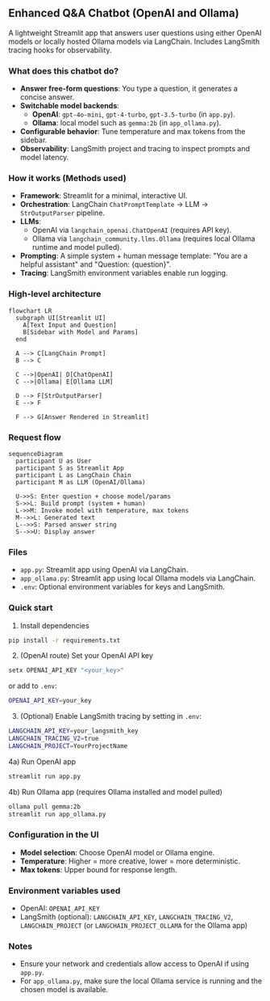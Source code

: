 ## Enhanced Q&A Chatbot (OpenAI and Ollama)

A lightweight Streamlit app that answers user questions using either OpenAI models or locally hosted Ollama models via LangChain. Includes LangSmith tracing hooks for observability.

### What does this chatbot do?
- **Answer free-form questions**: You type a question, it generates a concise answer.
- **Switchable model backends**:
  - **OpenAI**: `gpt-4o-mini`, `gpt-4-turbo`, `gpt-3.5-turbo` (in `app.py`).
  - **Ollama**: local model such as `gemma:2b` (in `app_ollama.py`).
- **Configurable behavior**: Tune temperature and max tokens from the sidebar.
- **Observability**: LangSmith project and tracing to inspect prompts and model latency.

### How it works (Methods used)
- **Framework**: Streamlit for a minimal, interactive UI.
- **Orchestration**: LangChain `ChatPromptTemplate` → LLM → `StrOutputParser` pipeline.
- **LLMs**:
  - OpenAI via `langchain_openai.ChatOpenAI` (requires API key).
  - Ollama via `langchain_community.llms.Ollama` (requires local Ollama runtime and model pulled).
- **Prompting**: A simple system + human message template: "You are a helpful assistant" and "Question: {question}".
- **Tracing**: LangSmith environment variables enable run logging.

### High-level architecture
```mermaid
flowchart LR
  subgraph UI[Streamlit UI]
    A[Text Input and Question]
    B[Sidebar with Model and Params]
  end

  A --> C[LangChain Prompt]
  B --> C

  C -->|OpenAI| D[ChatOpenAI]
  C -->|Ollama| E[Ollama LLM]

  D --> F[StrOutputParser]
  E --> F

  F --> G[Answer Rendered in Streamlit]
```

### Request flow
```mermaid
sequenceDiagram
  participant U as User
  participant S as Streamlit App
  participant L as LangChain Chain
  participant M as LLM (OpenAI/Ollama)

  U->>S: Enter question + choose model/params
  S->>L: Build prompt (system + human)
  L->>M: Invoke model with temperature, max tokens
  M-->>L: Generated text
  L-->>S: Parsed answer string
  S-->>U: Display answer
```

### Files
- `app.py`: Streamlit app using OpenAI via LangChain.
- `app_ollama.py`: Streamlit app using local Ollama models via LangChain.
- `.env`: Optional environment variables for keys and LangSmith.

### Quick start
1) Install dependencies
```bash
pip install -r requirements.txt
```

2) (OpenAI route) Set your OpenAI API key
```bash
setx OPENAI_API_KEY "<your_key>"
```
or add to `.env`:
```bash
OPENAI_API_KEY=your_key
```

3) (Optional) Enable LangSmith tracing by setting in `.env`:
```bash
LANGCHAIN_API_KEY=your_langsmith_key
LANGCHAIN_TRACING_V2=true
LANGCHAIN_PROJECT=YourProjectName
```

4a) Run OpenAI app
```bash
streamlit run app.py
```

4b) Run Ollama app (requires Ollama installed and model pulled)
```bash
ollama pull gemma:2b
streamlit run app_ollama.py
```

### Configuration in the UI
- **Model selection**: Choose OpenAI model or Ollama engine.
- **Temperature**: Higher = more creative, lower = more deterministic.
- **Max tokens**: Upper bound for response length.

### Environment variables used
- OpenAI: `OPENAI_API_KEY`
- LangSmith (optional): `LANGCHAIN_API_KEY`, `LANGCHAIN_TRACING_V2`, `LANGCHAIN_PROJECT` (or `LANGCHAIN_PROJECT_OLLAMA` for the Ollama app)

### Notes
- Ensure your network and credentials allow access to OpenAI if using `app.py`.
- For `app_ollama.py`, make sure the local Ollama service is running and the chosen model is available.


